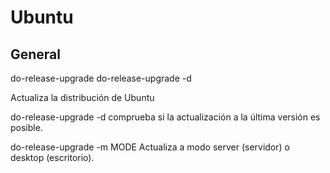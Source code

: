 # Ubuntu

## General

do-release-upgrade
do-release-upgrade -d

Actualiza la distribución de Ubuntu

do-release-upgrade -d comprueba si la actualización a la última versión es posible.

do-release-upgrade -m MODE Actualiza a modo server (servidor) o desktop (escritorio).

